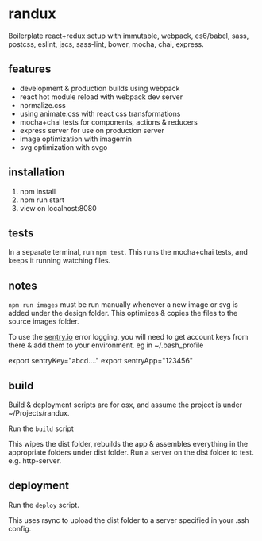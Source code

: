 # randux
Boilerplate react+redux setup with immutable, webpack, es6/babel, sass, postcss, eslint, jscs, sass-lint, bower, mocha, chai, express.

## features
* development & production builds using webpack
* react hot module reload with webpack dev server
* normalize.css
* using animate.css with react css transformations
* mocha+chai tests for components, actions & reducers
* express server for use on production server
* image optimization with imagemin
* svg optimization with svgo

## installation

1. npm install
2. npm run start
3. view on localhost:8080

## tests

In a separate terminal, run `npm test`. This runs the mocha+chai tests, and keeps it running watching files.

## notes

`npm run images` must be run manually whenever a new image or svg is added under the design folder. This optimizes & copies the files to the source images folder.

To use the [sentry.io](https://sentry.io) error logging, you will need to get account keys from there & add them to your environment. eg in ~/.bash_profile

  export sentryKey="abcd...."
  export sentryApp="123456"


## build

Build & deployment scripts are for osx, and assume the project is under ~/Projects/randux.

Run the `build` script

This wipes the dist folder, rebuilds the app & assembles everything in the appropriate folders under dist folder. Run a server on the dist folder to test. e.g. http-server.

## deployment

Run the `deploy` script.

This uses rsync to upload the dist folder to a server specified in your .ssh config.

